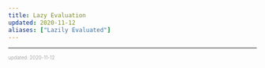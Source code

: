 ```yaml
---
title: Lazy Evaluation
updated: 2020-11-12
aliases: ["Lazily Evaluated"]
---
```


---

<sup><sub><font color="#a6a6a6">updated: 2020-11-12</font></sub></sup>
